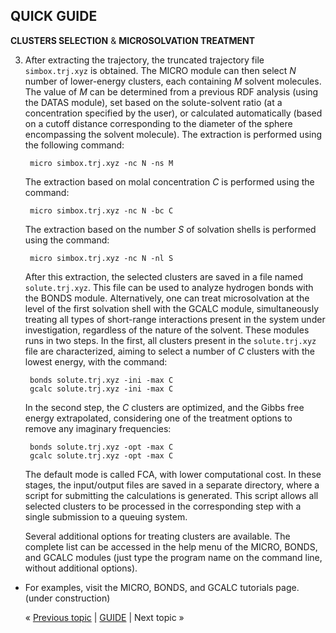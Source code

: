 ## QUICK GUIDE

**CLUSTERS SELECTION** & **MICROSOLVATION TREATMENT**

3. After extracting the trajectory, the truncated trajectory file `simbox.trj.xyz` is obtained. The MICRO module can 
   then select _N_ number of lower-energy clusters, each containing _M_ solvent molecules. The value of _M_ can be 
   determined from a previous RDF analysis (using the DATAS module), set based on the solute-solvent ratio (at a 
   concentration specified by the user), or calculated automatically (based on a cutoff distance corresponding to the 
   diameter of the sphere encompassing the solvent molecule). The extraction is performed using the following command:

        micro simbox.trj.xyz -nc N -ns M

   The extraction based on molal concentration _C_ is performed using the command:

        micro simbox.trj.xyz -nc N -bc C

   The extraction based on the number _S_ of solvation shells is performed using the command:

        micro simbox.trj.xyz -nc N -nl S

   After this extraction, the selected clusters are saved in a file named `solute.trj.xyz`. This file can be used to 
   analyze hydrogen bonds with the BONDS module. Alternatively, one can treat microsolvation at the level of the first
   solvation shell with the GCALC module, simultaneously treating all types of short-range interactions present in the
   system under investigation, regardless of the nature of the solvent. These modules runs in two steps. In the
   first, all clusters present in the `solute.trj.xyz` file are characterized, aiming to select a number of _C_
   clusters with the lowest energy, with the command:

        bonds solute.trj.xyz -ini -max C
        gcalc solute.trj.xyz -ini -max C

   In the second step, the _C_ clusters are optimized, and the Gibbs free energy extrapolated, considering one of the
   treatment options to remove any imaginary frequencies:

        bonds solute.trj.xyz -opt -max C
        gcalc solute.trj.xyz -opt -max C

   The default mode is called FCA, with lower computational cost. In these stages, the input/output files are saved in
   a separate directory, where a script for submitting the calculations is generated. This script allows all selected
   clusters to be processed in the corresponding step with a single submission to a queuing system.

   Several additional options for treating clusters are available. The complete list can be accessed in the help menu 
   of the MICRO, BONDS, and GCALC modules (just type the program name on the command line, without additional options).

* For examples, visit the MICRO, BONDS, and GCALC tutorials page. (under construction)

   « [Previous topic](https://github.com/otaviolsantana/solvate/blob/main/guide/stages/2nd_Stage.md) | [GUIDE](https://github.com/otaviolsantana/solvate/tree/main/guide) | Next topic »
